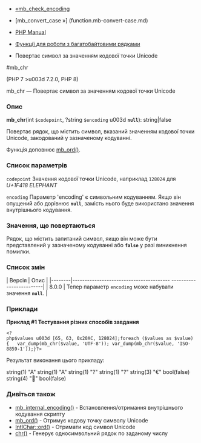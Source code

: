 - [«mb_check_encoding](function.mb-check-encoding.md)
- [mb_convert_case »] (function.mb-convert-case.md)

- [PHP Manual](index.md)
- [Функції для роботи з багатобайтовими рядками](ref.mbstring.md)
- Повертає символ за значенням кодової точки Unicode

#mb_chr

(PHP 7 \>u003d 7.2.0, PHP 8)

mb_chr — Повертає символ за значенням кодової точки Unicode

### Опис

**mb_chr**(int `$codepoint`, ?string `$encoding` u003d **`null`**):
string\|false

Повертає рядок, що містить символ, вказаний значенням кодової точки
Unicode, закодований у зазначеному кодуванні.

Функція доповнює [mb_ord()](function.mb-ord.md).

### Список параметрів

`codepoint`
Значення кодової точки Unicode, наприклад `128024` для *U+1F418 ELEPHANT*

`encoding`
Параметр 'encoding' є символьним кодуванням. Якщо він
опущений або дорівнює **`null`**, замість нього буде використано значення
внутрішнього кодування.

### Значення, що повертаються

Рядок, що містить запитаний символ, якщо він може бути представлений
у зазначеному кодуванні або **`false`** у разі виникнення помилки.

### Список змін

| Версія | Опис |
|--------|---------------------------------------- -------------------------|
| 8.0.0 | Тепер параметр `encoding` може набувати значення **`null`**. |

### Приклади

**Приклад #1 Тестування різних способів завдання**

` <?php$values u003d [65, 63, 0x20AC, 128024];foreach ($values as $value) {   var_dump(mb_chr($value, 'UTF-8')); var_dump(mb_chr($value, 'ISO-8859-1'));}?> `

Результат виконання цього прикладу:

string(1) "A"
string(1) "A"
string(1) "?"
string(1) "?"
string(3) "€"
bool(false)
string(4) "🐘"
bool(false)

### Дивіться також

- [mb_internal_encoding()](function.mb-internal-encoding.md) -
Встановлення/отримання внутрішнього кодування скрипту
- [mb_ord()](function.mb-ord.md) - Отримує кодову точку символу
Unicode
- [IntlChar::ord()](intlchar.ord.md) - Отримати код символ Unicode
- [chr()](function.chr.md) - Генерує односимвольний рядок по
заданому числу
